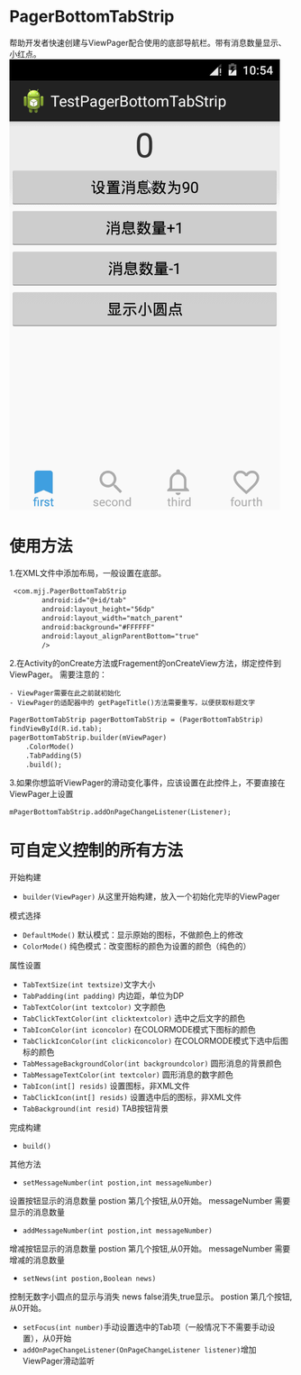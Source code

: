# PagerBottomTabStrip
帮助开发者快速创建与ViewPager配合使用的底部导航栏。带有消息数量显示、小红点。
![PagerBottomTabStrip](https://github.com/tyzlmjj/IMAGES/blob/master/PagerBottomTabStrip.gif?raw=true)

# 使用方法
1.在XML文件中添加布局，一般设置在底部。
```
 <com.mjj.PagerBottomTabStrip
        android:id="@+id/tab"
        android:layout_height="56dp"
        android:layout_width="match_parent"
        android:background="#FFFFFF"
        android:layout_alignParentBottom="true"
        />
```

2.在Activity的onCreate方法或Fragement的onCreateView方法，绑定控件到ViewPager。
	需要注意的：
	
	- ViewPager需要在此之前就初始化
	- ViewPager的适配器中的 getPageTitle()方法需要重写，以便获取标题文字
```
PagerBottomTabStrip pagerBottomTabStrip = (PagerBottomTabStrip) findViewById(R.id.tab);	
pagerBottomTabStrip.builder(mViewPager)
	.ColorMode()
	.TabPadding(5)
	.build();
```
3.如果你想监听ViewPager的滑动变化事件，应该设置在此控件上，不要直接在ViewPager上设置
```
mPagerBottomTabStrip.addOnPageChangeListener(Listener);
```
# 可自定义控制的所有方法

开始构建
- `builder(ViewPager)`	从这里开始构建，放入一个初始化完毕的ViewPager

模式选择
- `DefaultMode()`	默认模式：显示原始的图标，不做颜色上的修改
- `ColorMode()`	纯色模式：改变图标的颜色为设置的颜色（纯色的）

属性设置
- `TabTextSize(int textsize)`文字大小
- `TabPadding(int padding)`		内边距，单位为DP
- `TabTextColor(int textcolor)`		文字颜色
- `TabClickTextColor(int clicktextcolor)` 选中之后文字的颜色
- `TabIconColor(int iconcolor)` 在COLORMODE模式下图标的颜色
- `TabClickIconColor(int clickiconcolor)` 在COLORMODE模式下选中后图标的颜色
- `TabMessageBackgroundColor(int backgroundcolor)`	圆形消息的背景颜色
- `TabMessageTextColor(int textcolor)`	圆形消息的数字颜色
- `TabIcon(int[] resids)`	设置图标，非XML文件
- `TabClickIcon(int[] resids)`	设置选中后的图标，非XML文件
- `TabBackground(int resid)`	TAB按钮背景

完成构建
- `build()`

其他方法
- `setMessageNumber(int postion,int messageNumber)` 

设置按钮显示的消息数量
postion 第几个按钮,从0开始。
messageNumber 需要显示的消息数量
- `addMessageNumber(int postion,int messageNumber)`

增减按钮显示的消息数量
postion 第几个按钮,从0开始。
messageNumber 需要增减的消息数量
- `setNews(int postion,Boolean news)`

控制无数字小圆点的显示与消失
news false消失,true显示。
postion 第几个按钮,从0开始。
- `setFocus(int number)`手动设置选中的Tab项（一般情况下不需要手动设置），从0开始	
- `addOnPageChangeListener(OnPageChangeListener listener)`增加ViewPager滑动监听
	

